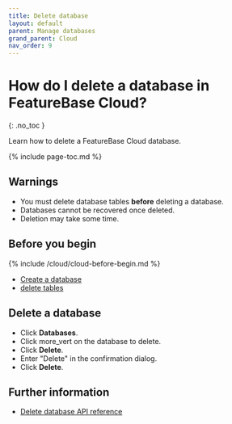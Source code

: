 ```yaml
---
title: Delete database
layout: default
parent: Manage databases
grand_parent: Cloud
nav_order: 9
---
```


# How do I delete a database in FeatureBase Cloud?
{: .no_toc }

Learn how to delete a FeatureBase Cloud database.

{% include page-toc.md %}

## Warnings

* You must delete database tables **before** deleting a database.
* Databases cannot be recovered once deleted.
* Deletion may take some time.

## Before you begin

{% include /cloud/cloud-before-begin.md %}
* [Create a database](/docs/cloud/cloud-databases/cloud-db-create-custom)
* [delete tables](/docs/cloud/cloud-tables/cloud-table-delete)

## Delete a database

* Click **Databases**.
* Click <span class="material-icons md-18">more_vert</span> on the database to delete.
* Click **Delete**.
* Enter "Delete" in the confirmation dialog.
* Click **Delete**.

## Further information

* [Delete database API reference](https://api-docs-featurebase-cloud.redoc.ly/latest#operation/deleteDatabase)
